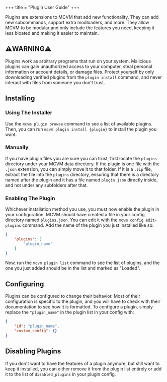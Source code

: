 +++
title = "Plugin User Guide"
+++

Plugins are extensions to MCVM that add new functionality. They can add new subcommands, support extra modloaders, and more. They allow MCVM to be modular and only include the features you need, keeping it less bloated and making it easier to maintain.

## ⚠️WARNING⚠️
Plugins work as arbitrary programs that run on your system. Malicious plugins can gain unauthorized access to your computer, steal personal information or account details, or damage files. Protect yourself by only downloading verified plugins from the `plugin install` command, and never interact with files from someone you don't trust.

## Installing

### Using The Installer
Use the `mcvm plugin browse` command to see a list of available plugins. Then, you can run `mcvm plugin install {plugin}` to install the plugin you want.

### Manually
If you have plugin files you are sure you can trust, first locate the `plugins` directory under your MCVM data directory. If the plugin is one file with the `.json` extension, you can simply move it to that folder. If it is a `.zip` file, extract the file into the `plugins` directory, ensuring that there is a directory named after the plugin and it has a file named `plugin.json` directly inside, and not under any subfolders after that.

### Enabling The Plugin
Whichever installation method you use, you must now enable the plugin in your configuration. MCVM should have created a file in your config directory named `plugins.json`. You can edit it with the `mcvm config edit-plugins` command. Add the name of the plugin you just installed like so:

```json
{
	"plugins": [
		"plugin_name"
	]
}
```

Now, run the `mcvm plugin list` command to see the list of plugins, and the one you just added should be in the list and marked as "Loaded".

## Configuring
Plugins can be configured to change their behavior. Most of their configuration is specific to the plugin, and you will have to check with their documentation to see how it is formatted. To configure a plugin, simply replace the `"plugin_name"` in the plugin list in your config with:
```json
{
	"id": "plugin_name",
	"custom_config": {}
}
```

## Disabling Plugins
If you don't want to have the features of a plugin anymore, but still want to keep it installed, you can either remove it from the plugin list entirely or add it to the list of `disabled_plugins` in your plugin config.